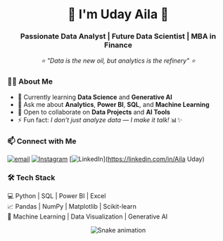 
<h1 align="center">💫 I'm <strong>Uday Aila</strong> 👋</h1>
<h3 align="center">Passionate Data Analyst | Future Data Scientist | MBA in Finance</h3>

<p align="center">
  <i>⭐ "Data is the new oil, but analytics is the refinery" ⭐</i>
</p>

### 👨‍💻 About Me  
- 🌱 Currently learning **Data Science** and **Generative AI**  
- 💬 Ask me about **Analytics**, **Power BI**, **SQL**, and **Machine Learning**  
- 🤝 Open to collaborate on **Data Projects** and **AI Tools**  
- ⚡ Fun fact: *I don’t just analyze data — I make it talk!* 📊✨  

### 📫 Connect with Me  
[![email](https://img.shields.io/badge/Email-D14836?logo=gmail&logoColor=white)](mailto:venkateshailla3@gmail.com) [![Instagram](https://img.shields.io/badge/Instagram-%23E4405F.svg?logo=Instagram&logoColor=white)](https://instagram.com/udayaila45)  [![LinkedIn](https://img.shields.io/badge/LinkedIn-%230077B5.svg?logo=linkedin&logoColor=white)](https://linkedin.com/in/Aila Uday)  
### 🛠️ Tech Stack  
💻 Python | SQL | Power BI | Excel  
📈 Pandas | NumPy | Matplotlib | Scikit-learn  
🧠 Machine Learning | Data Visualization | Generative AI  

<!-- Snake Game Repo View -->

<div align="center">
  <img src="https://profile-readme-generator.com/assets/snake.svg" alt="Snake animation" />
</div>
